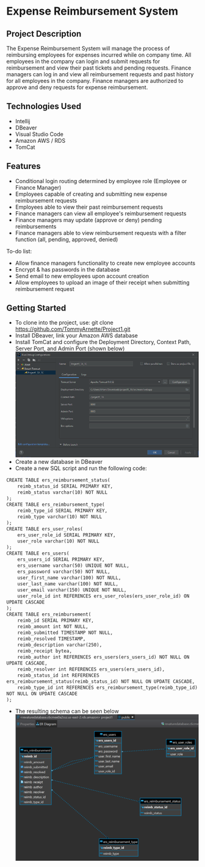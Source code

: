 # **Expense Reimbursement System**
## Project Description
The Expense Reimbursement System will manage the process of reimbursing employees for expenses incurred while on company time. All employees in the company can login and submit requests for reimbursement and view their past tickets and pending requests. Finance managers can log in and view all reimbursement requests and past history for all employees in the company. Finance managers are authorized to approve and deny requests for expense reimbursement.

## Technologies Used
* Intellij
* DBeaver
* Visual Studio Code
* Amazon AWS / RDS
* TomCat

## Features
* Conditional login routing determined by employee role (Employee or Finance Manager)
* Employees capable of creating and submitting new expense reimbursement requests
* Employees able to view their past reimbursement requests
* Finance managers can view all employee's reimbursement requests
* Finance managers may update (approve or deny) pending reimbursements
* Finance managers able to view reimbursement requests with a filter function (all, pending, approved, denied)

To-do list:
* Allow finance managers functionality to create new employee accounts
* Encrypt & has passwords in the database
* Send email to new employees upon account creation
* Allow employees to upload an image of their receipt when submitting reimbursement request

## Getting Started
* To clone into the project, use: git clone https://github.com/TommyArnette/Project1.git
* Install DBeaver, link your Amazon AWS database
* Install TomCat and configure the Deployment Directory, Context Path, Server Port, and Admin Port (shown below)
![TomCat Project 1 Config](https://github.com/TommyArnette/Project1/blob/main/TomCat_P1_Config.PNG)
* Create a new database in DBeaver
* Create a new SQL script and run the following code:
```
CREATE TABLE ers_reimbursement_status(
	reimb_status_id SERIAL PRIMARY KEY,
	reimb_status varchar(10) NOT NULL
);
CREATE TABLE ers_reimbursement_type(
	reimb_type_id SERIAL PRIMARY KEY,
	reimb_type varchar(10) NOT NULL
);
CREATE TABLE ers_user_roles(
	ers_user_role_id SERIAL PRIMARY KEY,
	user_role varchar(10) NOT NULL
);
CREATE TABLE ers_users(
	ers_users_id SERIAL PRIMARY KEY,
	ers_username varchar(50) UNIQUE NOT NULL,
	ers_password varchar(50) NOT NULL,
	user_first_name varchar(100) NOT NULL,
	user_last_name varchar(100) NOT NULL,
	user_email varchar(150) UNIQUE NOT NULL,
	user_role_id int REFERENCES ers_user_roles(ers_user_role_id) ON UPDATE CASCADE
);
CREATE TABLE ers_reimbursement(
	reimb_id SERIAL PRIMARY KEY,
	reimb_amount int NOT NULL,
	reimb_submitted TIMESTAMP NOT NULL,
	reimb_resolved TIMESTAMP,
	reimb_description varchar(250),
	reimb_receipt bytea,
	reimb_author int REFERENCES ers_users(ers_users_id) NOT NULL ON UPDATE CASCADE,
	reimb_resolver int REFERENCES ers_users(ers_users_id),
	reimb_status_id int REFERENCES ers_reimbursement_status(reimb_status_id) NOT NULL ON UPDATE CASCADE,
	reimb_type_id int REFERENCES ers_reimbursement_type(reimb_type_id) NOT NULL ON UPDATE CASCADE
);
```
* The resulting schema can be seen below
![Database schema](https://github.com/TommyArnette/Project1/blob/main/P1_DB_Schema.PNG)
